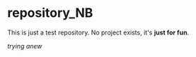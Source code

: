 # repository_NB

This is just a test repository. No project exists, it's **just for fun**.

*trying anew*
